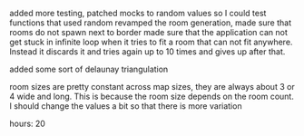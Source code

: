 
added more testing, patched mocks to random values so I could test functions that used random
revamped the room generation, made sure that rooms do not spawn next to border
made sure that the application can not get stuck in infinite loop when it tries to fit a room that can not fit anywhere. Instead it discards it and tries again up to 10 times and gives up after that.

added some sort of delaunay triangulation

room sizes are pretty constant across map sizes, they are always about 3 or 4 wide and long. This is because the room size depends on the room count. I should change the values a
bit so that there is more variation

hours: 20
